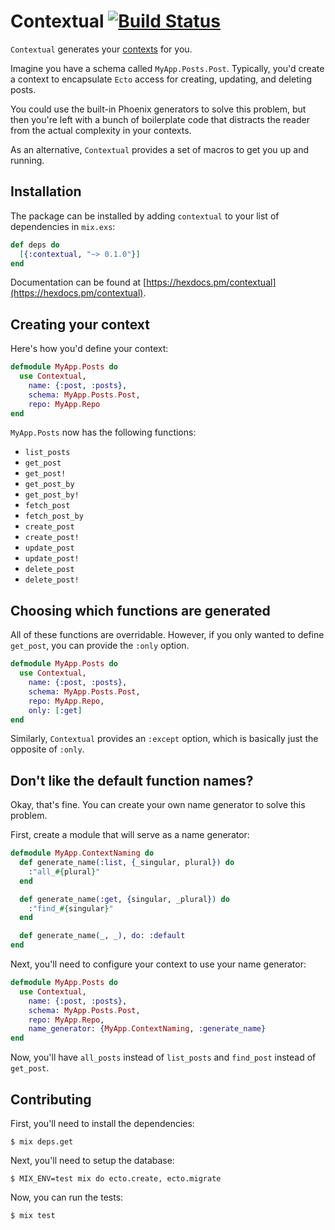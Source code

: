 # Contextual [![Build Status](https://travis-ci.org/rzane/contextual.svg?branch=master)](https://travis-ci.org/rzane/contextual)

`Contextual` generates your [contexts](https://hexdocs.pm/phoenix/contexts.html) for you.

Imagine you have a schema called `MyApp.Posts.Post`. Typically, you'd create a context
to encapsulate `Ecto` access for creating, updating, and deleting posts.

You could use the built-in Phoenix generators to solve this problem, but then you're
left with a bunch of boilerplate code that distracts the reader from the
actual complexity in your contexts.

As an alternative, `Contextual` provides a set of macros to get you up and running.

## Installation

The package can be installed by adding `contextual` to your list of dependencies in `mix.exs`:

```elixir
def deps do
  [{:contextual, "~> 0.1.0"}]
end
```

Documentation can be found at [https://hexdocs.pm/contextual](https://hexdocs.pm/contextual).

## Creating your context

Here's how you'd define your context:

```elixir
defmodule MyApp.Posts do
  use Contextual,
    name: {:post, :posts},
    schema: MyApp.Posts.Post,
    repo: MyApp.Repo
end
```

`MyApp.Posts` now has the following functions:

* `list_posts`
* `get_post`
* `get_post!`
* `get_post_by`
* `get_post_by!`
* `fetch_post`
* `fetch_post_by`
* `create_post`
* `create_post!`
* `update_post`
* `update_post!`
* `delete_post`
* `delete_post!`

## Choosing which functions are generated

All of these functions are overridable. However, if you only wanted to define `get_post`,
you can provide the `:only` option.

```elixir
defmodule MyApp.Posts do
  use Contextual,
    name: {:post, :posts},
    schema: MyApp.Posts.Post,
    repo: MyApp.Repo,
    only: [:get]
end
```

Similarly, `Contextual` provides an `:except` option, which is basically just the opposite of `:only`.

## Don't like the default function names?

Okay, that's fine. You can create your own name generator to solve this problem.

First, create a module that will serve as a name generator:

```elixir
defmodule MyApp.ContextNaming do
  def generate_name(:list, {_singular, plural}) do
    :"all_#{plural}"
  end

  def generate_name(:get, {singular, _plural}) do
    :"find_#{singular}"
  end

  def generate_name(_, _), do: :default
end
```

Next, you'll need to configure your context to use your name generator:

```elixir
defmodule MyApp.Posts do
  use Contextual,
    name: {:post, :posts},
    schema: MyApp.Posts.Post,
    repo: MyApp.Repo,
    name_generator: {MyApp.ContextNaming, :generate_name}
end
```

Now, you'll have `all_posts` instead of `list_posts` and `find_post` instead of `get_post`.

## Contributing

First, you'll need to install the dependencies:

    $ mix deps.get

Next, you'll need to setup the database:

    $ MIX_ENV=test mix do ecto.create, ecto.migrate

Now, you can run the tests:

    $ mix test
